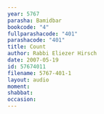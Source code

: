 ```yaml
---
year: 5767
parasha: Bamidbar
bookcode: "4"
fullparashacode: "401"
parashacode: "401"
title: Count
author: Rabbi Eliezer Hirsch
date: 2007-05-19
id: 57674011
filename: 5767-401-1
layout: audio
moment: 
shabbat: 
occasion: 
---
```

